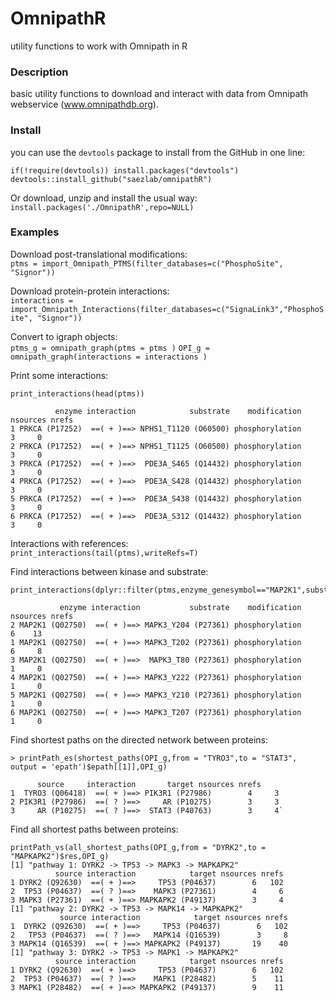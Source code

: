 # OmnipathR
utility functions to work with Omnipath in R


### Description

basic utility functions to download and interact with data from Omnipath webservice (www.omnipathdb.org).

### Install
you can use the `devtools` package to install from the GitHub in one line: 
```{r}
if(!require(devtools)) install.packages("devtools")
devtools::install_github("saezlab/omnipathR")  
```
Or download, unzip and install the usual way:
`install.packages('./OmnipathR',repo=NULL)`

### Examples

Download post-translational modifications:  
`ptms = import_Omnipath_PTMS(filter_databases=c("PhosphoSite", "Signor"))`

Download protein-protein interactions:  
`interactions = import_Omnipath_Interactions(filter_databases=c("SignaLink3","PhosphoSite", "Signor"))`

Convert to igraph objects:  
`ptms_g = omnipath_graph(ptms = ptms )`
`OPI_g = omnipath_graph(interactions = interactions )`

Print some interactions:  
```{r}
print_interactions(head(ptms))

          enzyme interaction            substrate    modification nsources nrefs
1 PRKCA (P17252)  ==( + )==> NPHS1_T1120 (O60500) phosphorylation        3     0
2 PRKCA (P17252)  ==( + )==> NPHS1_T1125 (O60500) phosphorylation        3     0
3 PRKCA (P17252)  ==( + )==>  PDE3A_S465 (Q14432) phosphorylation        3     0
4 PRKCA (P17252)  ==( + )==>  PDE3A_S428 (Q14432) phosphorylation        3     0
5 PRKCA (P17252)  ==( + )==>  PDE3A_S438 (Q14432) phosphorylation        3     0
6 PRKCA (P17252)  ==( + )==>  PDE3A_S312 (Q14432) phosphorylation        3     0
```

Interactions with references:  
`print_interactions(tail(ptms),writeRefs=T)`

Find interactions between kinase and substrate:  
```{r}
print_interactions(dplyr::filter(ptms,enzyme_genesymbol=="MAP2K1",substrate_genesymbol=="MAPK3"))

           enzyme interaction           substrate    modification nsources nrefs
2 MAP2K1 (Q02750)  ==( + )==> MAPK3_Y204 (P27361) phosphorylation        6    13
1 MAP2K1 (Q02750)  ==( + )==> MAPK3_T202 (P27361) phosphorylation        6     8
3 MAP2K1 (Q02750)  ==( + )==>  MAPK3_T80 (P27361) phosphorylation        1     0
4 MAP2K1 (Q02750)  ==( + )==> MAPK3_Y222 (P27361) phosphorylation        1     0
5 MAP2K1 (Q02750)  ==( + )==> MAPK3_Y210 (P27361) phosphorylation        1     0
6 MAP2K1 (Q02750)  ==( + )==> MAPK3_T207 (P27361) phosphorylation        1     0
```

Find shortest paths on the directed network between proteins:  
```{r}
> printPath_es(shortest_paths(OPI_g,from = "TYRO3",to = "STAT3", output = 'epath')$epath[[1]],OPI_g)

      source     interaction       target nsources nrefs
1  TYRO3 (Q06418)  ==( + )==> PIK3R1 (P27986)        4     3
2 PIK3R1 (P27986)  ==( ? )==>     AR (P10275)        3     3
3     AR (P10275)  ==( ? )==>  STAT3 (P40763)        3     4`
```

Find all shortest paths between proteins:  
```{r}
printPath_vs(all_shortest_paths(OPI_g,from = "DYRK2",to = "MAPKAPK2")$res,OPI_g)
[1] "pathway 1: DYRK2 -> TP53 -> MAPK3 -> MAPKAPK2"
          source interaction            target nsources nrefs
1 DYRK2 (Q92630)  ==( + )==>     TP53 (P04637)        6   102
2  TP53 (P04637)  ==( ? )==>    MAPK3 (P27361)        4     6
3 MAPK3 (P27361)  ==( + )==> MAPKAPK2 (P49137)        3     4
[1] "pathway 2: DYRK2 -> TP53 -> MAPK14 -> MAPKAPK2"
           source interaction            target nsources nrefs
1  DYRK2 (Q92630)  ==( + )==>     TP53 (P04637)        6   102
2   TP53 (P04637)  ==( ? )==>   MAPK14 (Q16539)        3     8
3 MAPK14 (Q16539)  ==( + )==> MAPKAPK2 (P49137)       19    40
[1] "pathway 3: DYRK2 -> TP53 -> MAPK1 -> MAPKAPK2"
          source interaction            target nsources nrefs
1 DYRK2 (Q92630)  ==( + )==>     TP53 (P04637)        6   102
2  TP53 (P04637)  ==( ? )==>    MAPK1 (P28482)        5    11
3 MAPK1 (P28482)  ==( + )==> MAPKAPK2 (P49137)        9    11
```
